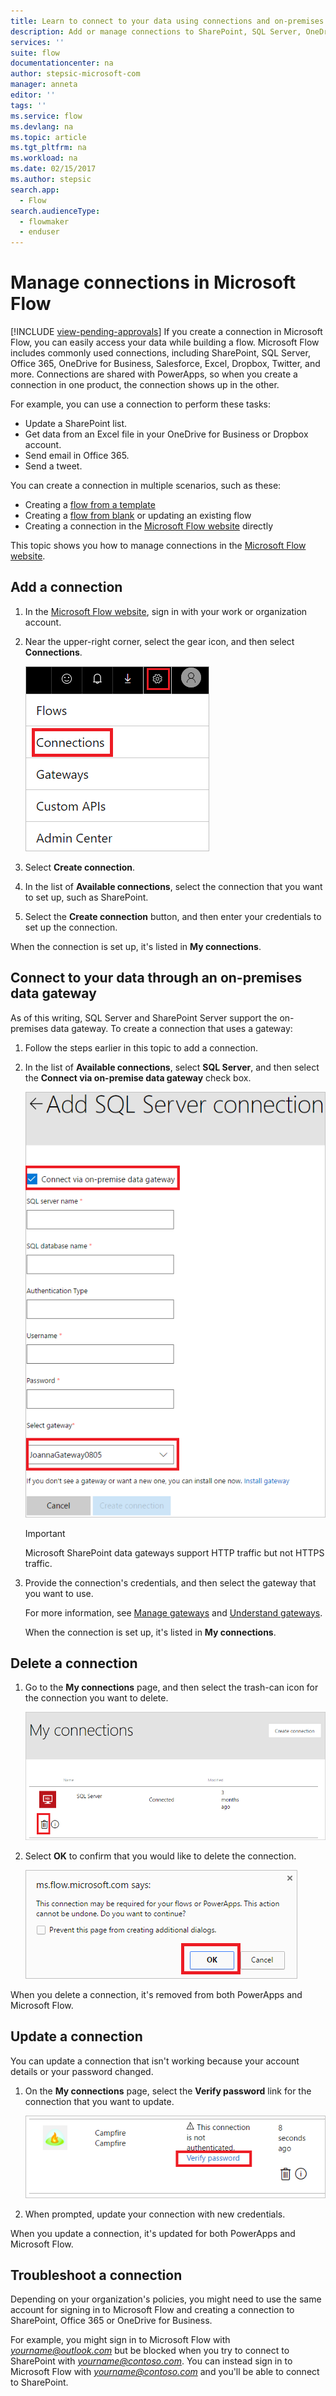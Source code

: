 ```yaml
---
title: Learn to connect to your data using connections and on-premises data gateways | Microsoft Docs
description: Add or manage connections to SharePoint, SQL Server, OneDrive for Business, Salesforce, Office 365, OneDrive, Dropbox, Twitter, Google Drive, and more
services: ''
suite: flow
documentationcenter: na
author: stepsic-microsoft-com
manager: anneta
editor: ''
tags: ''
ms.service: flow
ms.devlang: na
ms.topic: article
ms.tgt_pltfrm: na
ms.workload: na
ms.date: 02/15/2017
ms.author: stepsic
search.app: 
  - Flow
search.audienceType: 
  - flowmaker
  - enduser
---
```

# Manage connections in Microsoft Flow
[!INCLUDE [view-pending-approvals](includes/cc-rebrand.md)]
If you create a connection in Microsoft Flow, you can easily access your data while building a flow. Microsoft Flow includes commonly used connections, including SharePoint, SQL Server, Office 365, OneDrive for Business, Salesforce, Excel, Dropbox, Twitter, and more. Connections are shared with PowerApps, so when you create a connection in one product, the connection shows up in the other.

For example, you can use a connection to perform these tasks:

* Update a SharePoint list.
* Get data from an Excel file in your OneDrive for Business or Dropbox account.
* Send email in Office 365.
* Send a tweet.

You can create a connection in multiple scenarios, such as these:

* Creating a [flow from a template](get-started-logic-template.md)
* Creating a [flow from blank](get-started-logic-flow.md) or updating an existing flow
* Creating a connection in the [Microsoft Flow website][1] directly

This topic shows you how to manage connections in the [Microsoft Flow website][1].

## Add a connection
1. In the [Microsoft Flow website][1], sign in with your work or organization account.
2. Near the upper-right corner, select the gear icon, and then select **Connections**.
   
    ![Select connections](./media/add-manage-connections/connections-menu.png)
3. Select **Create connection**.
4. In the list of **Available connections**, select the connection that you want to set up, such as SharePoint.
5. Select the **Create connection** button, and then enter your credentials to set up the connection.

When the connection is set up, it's listed in **My connections**.

## Connect to your data through an on-premises data gateway
As of this writing, SQL Server and SharePoint Server support the on-premises data gateway. To create a connection that uses a gateway:

1. Follow the steps earlier in this topic to add a connection.
2. In the list of **Available connections**, select **SQL Server**, and then select the **Connect via on-premise data gateway** check box.
   
    ![Select gateway](./media/add-manage-connections/select-gateway.png)
   
   > [!IMPORTANT]
   > Microsoft SharePoint data gateways support HTTP traffic but not HTTPS traffic.
   > 
   > 
3. Provide the connection's credentials, and then select the gateway that you want to use.
   
    For more information, see [Manage gateways](gateway-manage.md) and [Understand gateways](gateway-reference.md).
   
    When the connection is set up, it's listed in **My connections**.

## Delete a connection
1. Go to the **My connections** page, and then select the trash-can icon for the connection you want to delete.
   
    ![Delete connection](./media/add-manage-connections/delete-connection.png)
2. Select **OK** to confirm that you would like to delete the connection.
   
    ![Confirm deletion](./media/add-manage-connections/delete-confirmation.png)

When you delete a connection, it's removed from both PowerApps and Microsoft Flow.

## Update a connection
You can update a connection that isn't working because your account details or your password changed.

1. On the **My connections** page, select the **Verify password** link for the connection that you want to update.
   
    ![Verify password](./media/add-manage-connections/verify-password.png)
2. When prompted, update your connection with new credentials.

When you update a connection, it's updated for both PowerApps and Microsoft Flow.

## Troubleshoot a connection
Depending on your organization's policies, you might need to use the same account for signing in to Microsoft Flow and creating a connection to SharePoint, Office 365 or OneDrive for Business.

For example, you might sign in to Microsoft Flow with *yourname@outlook.com* but be blocked when you try to connect to SharePoint with *yourname@contoso.com*. You can instead sign in to Microsoft Flow with *yourname@contoso.com* and you'll be able to connect to SharePoint.

<!--Reference links in article-->
[1]: https://flow.microsoft.com

